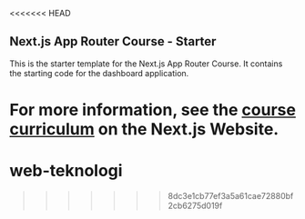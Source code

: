 <<<<<<< HEAD
## Next.js App Router Course - Starter

This is the starter template for the Next.js App Router Course. It contains the starting code for the dashboard application.

For more information, see the [course curriculum](https://nextjs.org/learn) on the Next.js Website.
=======
# web-teknologi
>>>>>>> 8dc3e1cb77ef3a5a61cae72880bf2cb6275d019f
